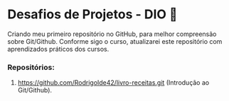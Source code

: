 # Desafios de Projetos - DIO 🚶

Criando meu primeiro repositório no GitHub, para melhor compreensão sobre Git/Github.
Conforme sigo o curso, atualizarei este repositório com aprendizados práticos dos cursos.


### Repositórios:

1. https://github.com/RodrigoIde42/livro-receitas.git (Introdução ao Git/Github).
